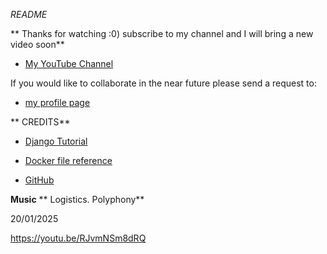 *README*

** Thanks for watching :0)  subscribe to my channel and I will bring a new video soon**


- <a href="https://ltinyurl.com/justinsyoutubechannel"  target="_blank"> My YouTube Channel</a>

If you would like to collaborate in the near future please send a request to:


- <a href="https:://jrevansprofile.verifyus.co.uk"  target="_blank">my profile page </a>

** CREDITS**

- <a href="https://learndjango.com/tutorials/django-docker-and-postgresql-tutorial"  target="_blank">Django Tutorial</a>

- <a href="https://docs.docker.com/reference/dockerfile/#known-issues-run"  target="_blank">Docker file reference</a>

- <a  href="https://GitHub.com"  target="_blank">GitHub</a>



**Music** 
** Logistics. Polyphony**

20/01/2025

https://youtu.be/RJvmNSm8dRQ
